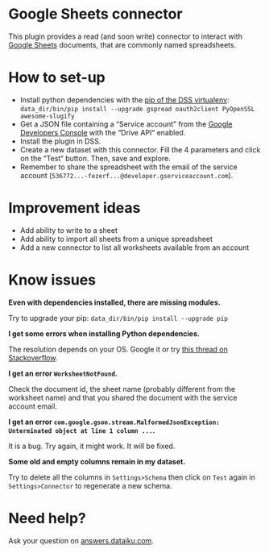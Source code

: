 # Google Sheets connector

This plugin provides a read (and soon write) connector to interact with [Google Sheets](https://www.google.com/intl/en_us/sheets/about/) documents, that are commonly named spreadsheets.

# How to set-up

* Install python dependencies with the [pip of the DSS virtualenv](http://learn.dataiku.com/howto/code/python/install-python-packages.html): `data_dir/bin/pip install --upgrade gspread oauth2client PyOpenSSL awesome-slugify`
* Get a JSON file containing a “Service account” from the [Google Developers Console](https://console.developers.google.com/project) with the “Drive API“ enabled.
* Install the plugin in DSS.
* Create a new dataset with this connector. Fill the 4 parameters and click on the “Test“ button. Then, save and explore.
* Remember to share the spreadsheet with the email of the service account (`536772...-fezerf...@developer.gserviceaccount.com`).

# Improvement ideas

* Add ability to write to a sheet
* Add ability to import all sheets from a unique spreadsheet
* Add a new connector to list all worksheets available from an account

# Know issues

**Even with dependencies installed, there are missing modules.**

Try to upgrade your pip: `data_dir/bin/pip install --upgrade pip`

**I get some errors when installing Python dependencies.**

The resolution depends on your OS. Google it or try [this thread on Stackoverflow](http://stackoverflow.com/questions/22073516/failed-to-install-python-cryptography-package-with-pip-and-setup-py).

**I get an error `WorksheetNotFound`.**

Check the document id, the sheet name (probably different from the worksheet name) and that you shared the document with the service account email.

**I get an error `com.google.gson.stream.MalformedJsonException: Unterminated object at line 1 column ...`.**

It is a bug. Try again, it might work. It will be fixed.

**Some old and empty columns remain in my dataset.**

Try to delete all the columns in `Settings>Schema` then click on `Test` again in `Settings>Connector` to regenerate a new schema.

# Need help?

Ask your question on [answers.dataiku.com](https://answers.dataiku.com).
